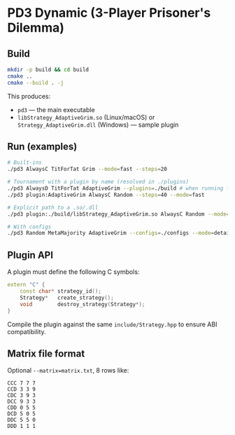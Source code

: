 
# PD3 Dynamic (3-Player Prisoner's Dilemma)

## Build

```bash
mkdir -p build && cd build
cmake ..
cmake --build . -j
```

This produces:
- `pd3` — the main executable
- `libStrategy_AdaptiveGrim.so` (Linux/macOS) or `Strategy_AdaptiveGrim.dll` (Windows) — sample plugin

## Run (examples)

```bash
# Built-ins
./pd3 AlwaysC TitForTat Grim --mode=fast --steps=20

# Tournament with a plugin by name (resolved in ./plugins)
./pd3 AlwaysD TitForTat AdaptiveGrim --plugins=./build # when running from the build dir
./pd3 plugin:AdaptiveGrim AlwaysC Random --steps=40 --mode=fast

# Explicit path to a .so/.dll
./pd3 plugin:./build/libStrategy_AdaptiveGrim.so AlwaysC Random --mode=fast

# With configs
./pd3 Random MetaMajority AdaptiveGrim --configs=./configs --mode=detailed
```

## Plugin API

A plugin must define the following C symbols:
```cpp
extern "C" {
    const char* strategy_id();
    Strategy*   create_strategy();
    void        destroy_strategy(Strategy*);
}
```

Compile the plugin against the same `include/Strategy.hpp` to ensure ABI compatibility.

## Matrix file format

Optional `--matrix=matrix.txt`, 8 rows like:
```
CCC 7 7 7
CCD 3 3 9
CDC 3 9 3
DCC 9 3 3
CDD 0 5 5
DCD 5 0 5
DDC 5 5 0
DDD 1 1 1
```

